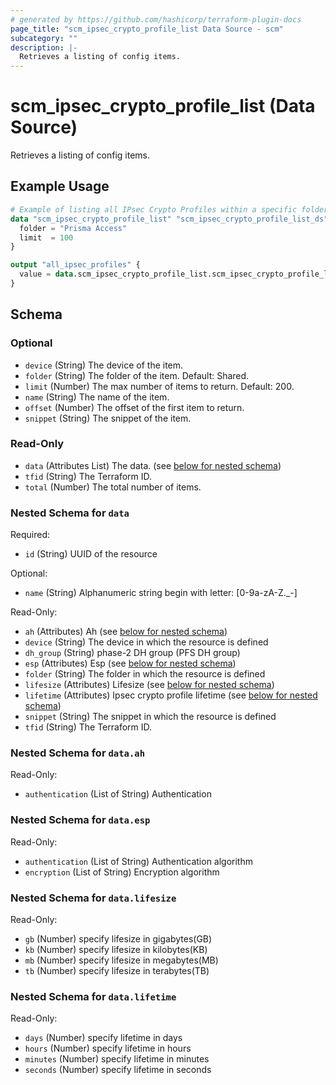 ```yaml
---
# generated by https://github.com/hashicorp/terraform-plugin-docs
page_title: "scm_ipsec_crypto_profile_list Data Source - scm"
subcategory: ""
description: |-
  Retrieves a listing of config items.
---
```


# scm_ipsec_crypto_profile_list (Data Source)

Retrieves a listing of config items.

## Example Usage

```terraform
# Example of listing all IPsec Crypto Profiles within a specific folder.
data "scm_ipsec_crypto_profile_list" "scm_ipsec_crypto_profile_list_ds" {
  folder = "Prisma Access"
  limit  = 100
}

output "all_ipsec_profiles" {
  value = data.scm_ipsec_crypto_profile_list.scm_ipsec_crypto_profile_list_ds.data
}
```

<!-- schema generated by tfplugindocs -->
## Schema

### Optional

- `device` (String) The device of the item.
- `folder` (String) The folder of the item. Default: Shared.
- `limit` (Number) The max number of items to return. Default: 200.
- `name` (String) The name of the item.
- `offset` (Number) The offset of the first item to return.
- `snippet` (String) The snippet of the item.

### Read-Only

- `data` (Attributes List) The data. (see [below for nested schema](#nestedatt--data))
- `tfid` (String) The Terraform ID.
- `total` (Number) The total number of items.

<a id="nestedatt--data"></a>
### Nested Schema for `data`

Required:

- `id` (String) UUID of the resource

Optional:

- `name` (String) Alphanumeric string begin with letter: [0-9a-zA-Z._-]

Read-Only:

- `ah` (Attributes) Ah (see [below for nested schema](#nestedatt--data--ah))
- `device` (String) The device in which the resource is defined
- `dh_group` (String) phase-2 DH group (PFS DH group)
- `esp` (Attributes) Esp (see [below for nested schema](#nestedatt--data--esp))
- `folder` (String) The folder in which the resource is defined
- `lifesize` (Attributes) Lifesize (see [below for nested schema](#nestedatt--data--lifesize))
- `lifetime` (Attributes) Ipsec crypto profile lifetime (see [below for nested schema](#nestedatt--data--lifetime))
- `snippet` (String) The snippet in which the resource is defined
- `tfid` (String) The Terraform ID.

<a id="nestedatt--data--ah"></a>
### Nested Schema for `data.ah`

Read-Only:

- `authentication` (List of String) Authentication


<a id="nestedatt--data--esp"></a>
### Nested Schema for `data.esp`

Read-Only:

- `authentication` (List of String) Authentication algorithm
- `encryption` (List of String) Encryption algorithm


<a id="nestedatt--data--lifesize"></a>
### Nested Schema for `data.lifesize`

Read-Only:

- `gb` (Number) specify lifesize in gigabytes(GB)
- `kb` (Number) specify lifesize in kilobytes(KB)
- `mb` (Number) specify lifesize in megabytes(MB)
- `tb` (Number) specify lifesize in terabytes(TB)


<a id="nestedatt--data--lifetime"></a>
### Nested Schema for `data.lifetime`

Read-Only:

- `days` (Number) specify lifetime in days
- `hours` (Number) specify lifetime in hours
- `minutes` (Number) specify lifetime in minutes
- `seconds` (Number) specify lifetime in seconds
